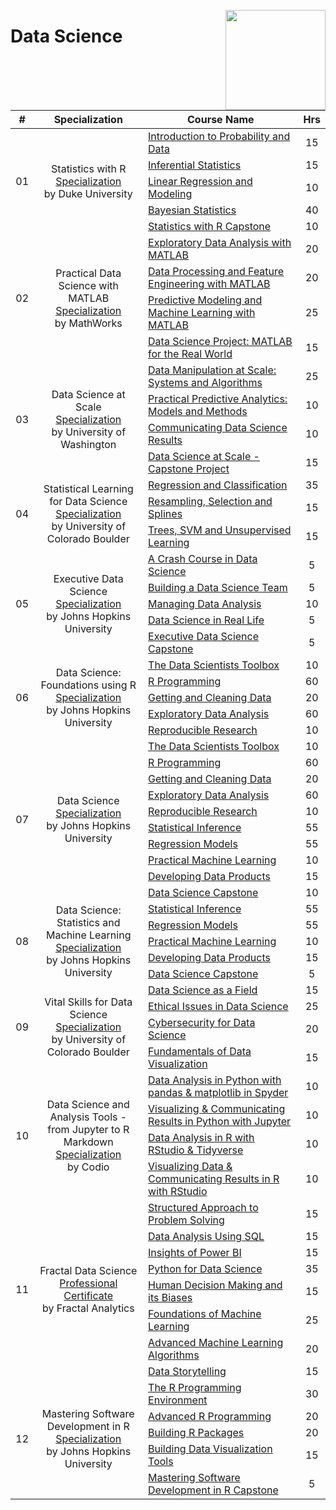 <a href="https://coursera.org/"><img align="right" width="160" src="/logos/coursera.png"></img></a>

# Data Science

<table>
    <thead>
        <tr>
<th width="25px">#</th>
<th width="400px">Specialization</th>
<th width="800px">Course Name</th>
<th width="25px">Hrs</th>
        </tr>
    </thead>
    <tbody>
            <tr>
<td rowspan=5 align="center">01</td>
<td rowspan=5 align="center">Statistics with R<br><a href="https://coursera.org/specializations/statistics">Specialization</a><br>by Duke University</td>
<td><a href="https://coursera.org/learn/probability-intro">Introduction to Probability and Data</a></td>
<td align="center">15</td>
            </tr>
            <tr>
<td><a href="https://coursera.org/learn/inferential-statistics-intro">Inferential Statistics</a></td>
<td align="center">15</td>
            </tr>
            <tr>
<td><a href="https://coursera.org/learn/linear-regression-model">Linear Regression and Modeling</a></td>
<td align="center">10</td>
            </tr>
            <tr>
<td><a href="https://coursera.org/learn/bayesian">Bayesian Statistics</a></td>
<td align="center">40</td>
            </tr>
            <tr>
<td><a href="https://coursera.org/learn/statistics-project">Statistics with R Capstone</a></td>
<td align="center">10</td>
            </tr>
            <tr>
<td rowspan=4 align="center">02</td>
<td rowspan=4 align="center">Practical Data Science with MATLAB<br><a href="https://coursera.org/specializations/practical-data-science-matlab">Specialization</a><br>by MathWorks</td>
<td><a href="https://coursera.org/learn/exploratory-data-analysis-matlab">Exploratory Data Analysis with MATLAB</a></td>
<td align="center">20</td>
            </tr>
            <tr>
<td><a href="https://coursera.org/learn/feature-engineering-matlab">Data Processing and Feature Engineering with MATLAB</a></td>
<td align="center">20</td>
            </tr>
            <tr>
<td><a href="https://coursera.org/learn/predictive-modeling-machine-learning">Predictive Modeling and Machine Learning with MATLAB</a></td>
<td align="center">25</td>
            </tr>
            <tr>
<td><a href="https://coursera.org/learn/matlab-capstone">Data Science Project: MATLAB for the Real World</a></td>
<td align="center">15</td>
            </tr>
            <tr>
<td rowspan=4 align="center">03</td>
<td rowspan=4 align="center">Data Science at Scale<br><a href="https://coursera.org/specializations/data-science">Specialization</a><br>by University of Washington</td>
<td><a href="https://coursera.org/learn/data-manipulation">Data Manipulation at Scale: Systems and Algorithms</a></td>
<td align="center">25</td>
            </tr>
            <tr>
<td><a href="https://coursera.org/learn/predictive-analytics">Practical Predictive Analytics: Models and Methods</a></td>
<td align="center">10</td>
            </tr>
            <tr>
<td><a href="https://coursera.org/learn/data-results">Communicating Data Science Results</a></td>
<td align="center">10</td>
            </tr>
            <tr>
<td><a href="https://coursera.org/learn/datasci-capstone">Data Science at Scale - Capstone Project</a></td>
<td align="center">15</td>
            </tr>
            <tr>
<td rowspan=3 align="center">04</td>
<td rowspan=3 align="center">Statistical Learning for Data Science<br><a href="https://coursera.org/specializations/statistical-learning-for-data-science">Specialization</a><br>by University of Colorado Boulder</td>
<td><a href="https://coursera.org/learn/regression-and-classification">Regression and Classification</a></td>
<td align="center">35</td>
            </tr>
            <tr>
<td><a href="https://coursera.org/learn/resampling-selection-and-splines">Resampling, Selection and Splines</a></td>
<td align="center">15</td>
            </tr>
            <tr>
<td><a href="https://coursera.org/learn/trees-svm-and-unsupervised-learning">Trees, SVM and Unsupervised Learning</a></td>
<td align="center">15</td>
            </tr>
            <tr>
<td rowspan=5 align="center">05</td>
<td rowspan=5 align="center">Executive Data Science<br><a href="https://coursera.org/specializations/executive-data-science">Specialization</a><br>by Johns Hopkins University</td>
<td><a href="https://coursera.org/learn/data-science-course">A Crash Course in Data Science</a></td>
<td align="center">5</td>
            </tr>
            <tr>
<td><a href="https://coursera.org/learn/build-data-science-team">Building a Data Science Team</a></td>
<td align="center">5</td>
            </tr>
            <tr>
<td><a href="https://coursera.org/learn/managing-data-analysis">Managing Data Analysis</a></td>
<td align="center">10</td>
            </tr>
            <tr>
<td><a href="https://coursera.org/learn/real-life-data-science">Data Science in Real Life</a></td>
<td align="center">5</td>
            </tr>
            <tr>
<td><a href="https://coursera.org/learn/executive-data-science-capstone">Executive Data Science Capstone</a></td>
<td align="center">5</td>
            </tr>
            <tr>
<td rowspan=5 align="center">06</td>
<td rowspan=5 align="center">Data Science: Foundations using R<br><a href="https://coursera.org/specializations/data-science-foundations-r">Specialization</a><br>by Johns Hopkins University</td>
<td><a href="https://coursera.org/learn/data-scientists-tools">The Data Scientists Toolbox</a></td>
<td align="center">10</td>
            </tr>
            <tr>
<td><a href="https://coursera.org/learn/r-programming">R Programming</a></td>
<td align="center">60</td>
            </tr>
            <tr>
<td><a href="https://coursera.org/learn/data-cleaning">Getting and Cleaning Data</a></td>
<td align="center">20</td>
            </tr>
            <tr>
<td><a href="https://coursera.org/learn/exploratory-data-analysis">Exploratory Data Analysis</a></td>
<td align="center">60</td>
            </tr>
            <tr>
<td><a href="https://coursera.org/learn/reproducible-research">Reproducible Research</a></td>
<td align="center">10</td>
            </tr>
            <tr>
<td rowspan=10 align="center">07</td>
<td rowspan=10 align="center">Data Science<br><a href="https://coursera.org/specializations/jhu-data-science">Specialization</a><br>by Johns Hopkins University</td>
<td><a href="https://coursera.org/learn/data-scientists-tools">The Data Scientists Toolbox</a></td>
<td align="center">10</td>
            </tr>
            <tr>
<td><a href="https://coursera.org/learn/r-programming">R Programming</a></td>
<td align="center">60</td>
            </tr>
            <tr>
<td><a href="https://coursera.org/learn/data-cleaning">Getting and Cleaning Data</a></td>
<td align="center">20</td>
            </tr>
            <tr>
<td><a href="https://coursera.org/learn/exploratory-data-analysis">Exploratory Data Analysis</a></td>
<td align="center">60</td>
            </tr>
            <tr>
<td><a href="https://coursera.org/learn/reproducible-research">Reproducible Research</a></td>
<td align="center">10</td>
            </tr>
            <tr>
<td><a href="https://coursera.org/learn/statistical-inference">Statistical Inference</a></td>
<td align="center">55</td>
            </tr>
            <tr>
<td><a href="https://coursera.org/learn/regression-models">Regression Models</a></td>
<td align="center">55</td>
            </tr>
            <tr>
<td><a href="https://coursera.org/learn/practical-machine-learning">Practical Machine Learning</a></td>
<td align="center">10</td>
            </tr>
            <tr>
<td><a href="https://coursera.org/learn/data-products">Developing Data Products</a></td>
<td align="center">15</td>
            </tr>
            <tr>
<td><a href="https://coursera.org/learn/data-science-project">Data Science Capstone</a></td>
<td align="center">10</td>
            </tr>
            <tr>
<td rowspan=5 align="center">08</td>
<td rowspan=5 align="center">Data Science: Statistics and Machine Learning<br><a href="https://coursera.org/specializations/data-science-statistics-machine-learning">Specialization</a><br>by Johns Hopkins University</td>
<td><a href="https://coursera.org/learn/statistical-inference">Statistical Inference</a></td>
<td align="center">55</td>
            </tr>
            <tr>
<td><a href="https://coursera.org/learn/regression-models">Regression Models</a></td>
<td align="center">55</td>
            </tr>
            <tr>
<td><a href="https://coursera.org/learn/practical-machine-learning">Practical Machine Learning</a></td>
<td align="center">10</td>
            </tr>
            <tr>
<td><a href="https://coursera.org/learn/data-products">Developing Data Products</a></td>
<td align="center">15</td>
            </tr>
            <tr>
<td><a href="https://coursera.org/learn/data-science-project">Data Science Capstone</a></td>
<td align="center">5</td>
            </tr>
            <tr>
<td rowspan=4 align="center">09</td>
<td rowspan=4 align="center">Vital Skills for Data Science<br><a href="https://coursera.org/specializations/vital-skills-for-data-science">Specialization</a><br>by University of Colorado Boulder</td>
<td><a href="https://coursera.org/learn/data-science-as-a-field">Data Science as a Field</a></td>
<td align="center">15</td>
            </tr>
            <tr>
<td><a href="https://coursera.org/learn/ethical-issues-data-science">Ethical Issues in Data Science</a></td>
<td align="center">25</td>
            </tr>
            <tr>
<td><a href="https://coursera.org/learn/cybersecurity-for-data-science">Cybersecurity for Data Science</a></td>
<td align="center">20</td>
            </tr>
            <tr>
<td><a href="https://coursera.org/learn/fundamentals-of-data-visualization">Fundamentals of Data Visualization</a></td>
<td align="center">15</td>
            </tr>
            <tr>
<td rowspan=4 align="center">10</td>
<td rowspan=4 align="center">Data Science and Analysis Tools - from Jupyter to R Markdown<br><a href="https://coursera.org/specializations/codio-data-science-python-jupyter-r-rstudio">Specialization</a><br>by Codio</td>
<td><a href="https://coursera.org/learn/codio-data-analysis-in-python-with-pandas-and-matplotlib-in-spyder">Data Analysis in Python with pandas & matplotlib in Spyder</a></td>
<td align="center">10</td>
            </tr>
            <tr>
<td><a href="https://coursera.org/learn/codio-visualizing-and-communicating-results-in-python-with-jupyter">Visualizing & Communicating Results in Python with Jupyter</a></td>
<td align="center">10</td>
            </tr>
            <tr>
<td><a href="https://coursera.org/learn/codio-data-analysis-in-r-with-rstudio-and-tidyverse">Data Analysis in R with RStudio & Tidyverse</a></td>
<td align="center">10</td>
            </tr>
            <tr>
<td><a href="https://coursera.org/learn/codio-visualizing-data-and-communicating-results-in-r-with-rstudio">Visualizing Data & Communicating Results in R with RStudio</a></td>
<td align="center">10</td>
            </tr>
            <tr>
<td rowspan=8 align="center">11</td>
<td rowspan=8 align="center">Fractal Data Science<br><a href="https://coursera.org/professional-certificates/fractal-data-science">Professional Certificate</a><br>by Fractal Analytics</td>
<td><a href="https://coursera.org/learn/structured-problem-solving">Structured Approach to Problem Solving</a></td>
<td align="center">15</td>
            </tr>
            <tr>
<td><a href="https://coursera.org/learn/data-analysis-sql">Data Analysis Using SQL</a></td>
<td align="center">15</td>
            </tr>
            <tr>
<td><a href="https://coursera.org/learn/power-bi-insights">Insights of Power BI</a></td>
<td align="center">15</td>
            </tr>
            <tr>
<td><a href="https://coursera.org/learn/python-data-science">Python for Data Science</a></td>
<td align="center">35</td>
            </tr>
            <tr>
<td><a href="https://coursera.org/learn/human-decision-making-and-its-biases">Human Decision Making and its Biases</a></td>
<td align="center">15</td>
            </tr>
            <tr>
<td><a href="https://coursera.org/learn/foundations-of-machine-learning">Foundations of Machine Learning</a></td>
<td align="center">25</td>
            </tr>
            <tr>
<td><a href="https://coursera.org/learn/advanced-machine-learning-algorithms">Advanced Machine Learning Algorithms</a></td>
<td align="center">20</td>
            </tr>
            <tr>
<td><a href="https://coursera.org/learn/data-storytelling-fractal">Data Storytelling</a></td>
<td align="center">15</td>
            </tr>
            <tr>
<td rowspan=5 align="center">12</td>
<td rowspan=5 align="center">Mastering Software Development in R<br><a href="https://coursera.org/specializations/r">Specialization</a><br>by
Johns Hopkins University</td>
<td><a href="https://coursera.org/learn/r-programming-environment">The R Programming Environment</a></td>
<td align="center">30</td>
            </tr>
            <tr>
<td><a href="https://coursera.org/learn/advanced-r">Advanced R Programming</a></td>
<td align="center">20</td>
            </tr>
            <tr>
<td><a href="https://coursera.org/learn/r-packages">Building R Packages</a></td>
<td align="center">20</td>
            </tr>
            <tr>
<td><a href="https://coursera.org/learn/r-data-visualization">Building Data Visualization Tools</a></td>
<td align="center">15</td>
            </tr>
            <tr>
<td><a href="https://coursera.org/learn/r-capstone">Mastering Software Development in R Capstone</a></td>
<td align="center">5</td>
            </tr>
    </tbody>
</table>
